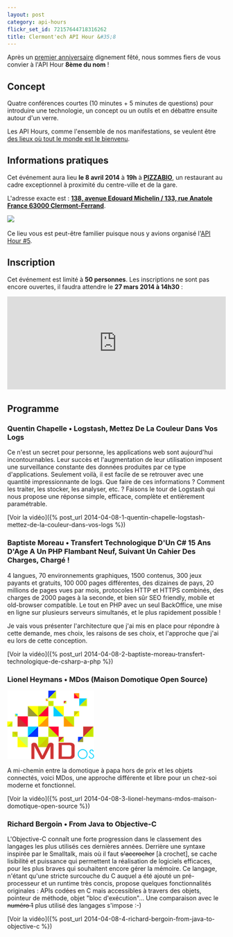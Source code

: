 ```yaml
---
layout: post
category: api-hours
flickr_set_id: 72157644718316262
title: Clermont'ech API Hour &#35;8
---
```


Après un [premier anniversaire](/api-hours/api-hour-7.html) dignement fêté,
nous sommes fiers de vous convier à l'API Hour **8ème du nom** !

## Concept

Quatre conférences courtes (10 minutes + 5 minutes de questions) pour introduire
une technologie, un concept ou un outils et en débattre ensuite autour d'un
verre.

Les API Hours, comme l'ensemble de nos manifestations, se veulent être [des
lieux où tout le monde est le bienvenu](/code-of-conduct.html).

## Informations pratiques

Cet événement aura lieu **le 8 avril 2014** à **19h** à
[**PIZZABIO**](http://www.pizzabio63.com/), un restaurant au cadre exceptionnel
à proximité du centre-ville et de la gare.

L'adresse exacte est : [**138, avenue Edouard Michelin / 133, rue Anatole France
63000
Clermont-Ferrand**](https://maps.google.fr/maps?q=138,+avenue+Edouard+Michelin+%2F+133,+rue+Anatole+France+63000+Clermont-Ferrand&hl=en&ll=45.779838,3.115203&spn=0.003206,0.004565&sll=45.779855,3.114388&sspn=0.009069,0.01826&t=h&z=18).

[![](http://maps.googleapis.com/maps/api/staticmap?center=PIZZABIO&size=600x400&sensor=false&markers=color:red|45.77973,3.11523)](https://maps.google.fr/maps?q=138,+avenue+Edouard+Michelin+%2F+133,+rue+Anatole+France+63000+Clermont-Ferrand&hl=en&ll=45.779838,3.115203&spn=0.003206,0.004565&sll=45.779855,3.114388&sspn=0.009069,0.01826&t=h&z=18)

Ce lieu vous est peut-être familier puisque nous y avions organisé l'[API Hour
\#5](/api-hours/api-hour-5.html).

## Inscription

Cet événement est limité à **50 personnes**. Les inscriptions ne sont pas encore
ouvertes, il faudra attendre le **27 mars 2014 à 14h30** :

<iframe src="http://www.eventbrite.com/tickets-external?eid=11057420041&amp;ref=etckt&amp;v=2" frameborder="0" height="214" width="100%" vspace="0" hspace="0" marginheight="5" marginwidth="5" scrolling="auto" allowtransparency="true">Clermont'ech Eventbrite</iframe>

## Programme

### Quentin Chapelle • Logstash, Mettez De La Couleur Dans Vos Logs

Ce n'est un secret pour personne, les applications web sont aujourd'hui
incontournables. Leur succès et l'augmentation de leur utilisation imposent une
surveillance constante des données produites par ce type d'applications.
Seulement voilà, il est facile de se retrouver avec une quantité impressionnante
de logs. Que faire de ces informations ? Comment les traiter, les stocker, les
analyser, etc. ? Faisons le tour de Logstash qui nous propose une réponse
simple, efficace, complète et entièrement paramétrable.

[Voir la vidéo]({% post_url 2014-04-08-1-quentin-chapelle-logstash-mettez-de-la-couleur-dans-vos-logs %})

### Baptiste Moreau • Transfert Technologique D'Un C# 15 Ans D'Age A Un PHP Flambant Neuf, Suivant Un Cahier Des Charges, Chargé !

4 langues, 70 environnements graphiques, 1500 contenus, 300 jeux payants et
gratuits, 100 000 pages différentes, des dizaines de pays, 20 millions de pages
vues par mois, protocoles HTTP et HTTPS combinés, des charges de 2000 pages à la
seconde, et bien sûr SEO friendly, mobile et old-browser compatible.
Le tout en PHP avec un seul BackOffice, une mise en ligne sur plusieurs serveurs
simultanés, et le plus rapidement possible !

Je vais vous présenter l'architecture que j'ai mis en place pour répondre à
cette demande, mes choix, les raisons de ses choix, et l'approche que j'ai eu
lors de cette conception.

[Voir la vidéo]({% post_url 2014-04-08-2-baptiste-moreau-transfert-technologique-de-csharp-a-php %})

### Lionel Heymans • MDos (Maison Domotique Open Source)

![](/images/api-hours/mdos.png)

A mi-chemin entre la domotique à papa hors de prix et les objets connectés,
voici MDos, une approche différente et libre pour un chez-soi moderne et
fonctionnel.

[Voir la vidéo]({% post_url 2014-04-08-3-lionel-heymans-mdos-maison-domotique-open-source %})

### Richard Bergoin • From Java to Objective-C

L'Objective-C connaît une forte progression dans le classement des langages les
plus utilisés ces dernières années. Derrière une syntaxe inspirée par le
Smalltalk, mais où il faut ~~s'accrocher~~ [à crochet], se cache lisibilité et
puissance qui permettent la réalisation de logiciels efficaces, pour les plus
braves qui souhaitent encore gérer la mémoire. Ce langage, n'étant qu'une stricte
surcouche du C auquel a été ajouté un pré-processeur et un runtime très concis,
propose quelques fonctionnalités originales : APIs codées en C mais accessibles à
travers des objets, pointeur de méthode, objet "bloc d'exécution"... Une
comparaison avec le ~~numéro 1~~ plus utilisé des langages s'impose :-)

[Voir la vidéo]({% post_url 2014-04-08-4-richard-bergoin-from-java-to-objective-c %})
